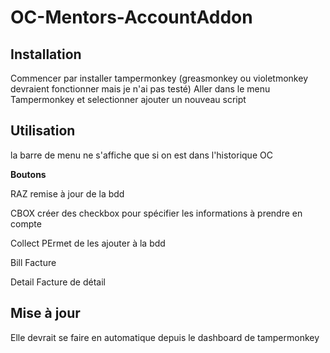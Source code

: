 # OC-Mentors-AccountAddon

## Installation
Commencer par installer tampermonkey (greasmonkey ou violetmonkey devraient fonctionner mais je n'ai pas testé)
Aller dans le menu Tampermonkey et selectionner ajouter un nouveau script

## Utilisation

la barre de menu ne s'affiche que si on est dans l'historique OC

**Boutons**

RAZ remise à jour de la bdd

CBOX créer des checkbox pour spécifier les informations à prendre en compte 

Collect PErmet de les ajouter à la bdd

Bill Facture

Detail Facture de détail

## Mise à jour

Elle devrait se faire en automatique depuis le dashboard de tampermonkey


